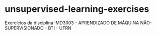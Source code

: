 # unsupervised-learning-exercises
Exercícios da disciplina IMD3003 - APRENDIZADO DE MÁQUINA NÃO-SUPERVISIONADO - BTI - UFRN
